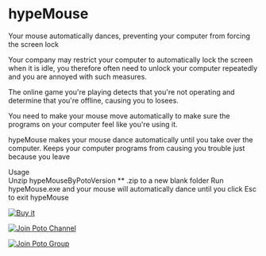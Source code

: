 # hypeMouse
Your mouse automatically dances, preventing your computer from forcing the screen lock

Your company may restrict your computer to automatically lock the screen when it is idle, you therefore often need to unlock your computer repeatedly and you are annoyed with such measures.

The online game you're playing detects that you're not operating and determine that you're offline, causing you to losees.

You need to make your mouse move automatically to make sure the programs on your computer feel like you're using it.

hypeMouse makes your mouse dance automatically until you take over the computer. Keeps your computer programs from causing you trouble just because you leave

Usage  
Unzip hypeMouseByPotoVersion ** .zip to a new blank folder
Run hypeMouse.exe and your mouse will automatically dance until you click Esc to exit hypeMouse

<a href="https://ko-fi.com/s/ec4928b99a" target="blank"><img border="0" src="https://user-images.githubusercontent.com/59009389/210224231-4ae8813c-844c-4ce5-ad7e-fd079a893a4a.png" alt="Buy it" title="Buy it"></a>

<a href="https://t.me/PotoChannel" target="blank"><img border="0" src="https://user-images.githubusercontent.com/59009389/211225154-07ba4e6c-a370-4873-8181-76f5f1b7a0e3.png" alt="Join Poto Channel" title="Join Poto Channel"></a>

<a href="https://t.me/PotoGroup" target="blank"><img border="0" src="https://user-images.githubusercontent.com/59009389/211225151-98d67c7c-a2c8-4925-b443-cfcc663f56cc.png" alt="Join Poto Group" title="Join Poto Group"></a>

<script src='https://storage.ko-fi.com/cdn/scripts/overlay-widget.js'></script>
<script>
  kofiWidgetOverlay.draw('ispoto', {
    'type': 'floating-chat',
    'floating-chat.donateButton.text': 'Sponsor Poto',
    'floating-chat.donateButton.background-color': '#00b9fe',
    'floating-chat.donateButton.text-color': '#fff'
  });
</script>
